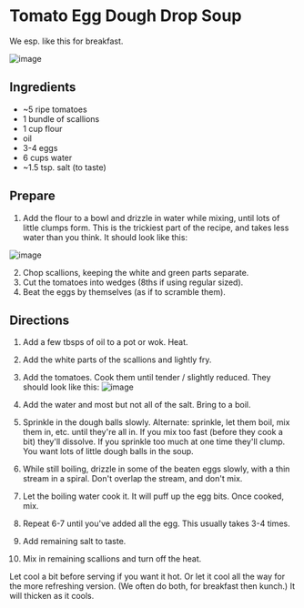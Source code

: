 Tomato Egg Dough Drop Soup
==========================

We esp. like this for breakfast.

![image](https://user-images.githubusercontent.com/2049665/223901707-bc261efb-b74c-4f1e-b082-3c799762a3d5.png)


Ingredients
-----------
- ~5 ripe tomatoes
- 1 bundle of scallions
- 1 cup flour
- oil
- 3-4 eggs
- 6 cups water
- ~1.5 tsp. salt (to taste)

Prepare
-------
1. Add the flour to a bowl and drizzle in water while mixing, until lots of little clumps form.  This is the trickiest part of the recipe, and 
takes less water than you think.  It should look like this:

![image](https://user-images.githubusercontent.com/2049665/223899001-490c4bb3-7d1c-4ad3-a251-a68323a8ac5e.png)

2. Chop scallions, keeping the white and green parts separate.
3. Cut the tomatoes into wedges (8ths if using regular sized).
4. Beat the eggs by themselves (as if to scramble them).

Directions
----------
1. Add a few tbsps of oil to a pot or wok.  Heat.
2. Add the white parts of the scallions and lightly fry.
3. Add the tomatoes.  Cook them until tender / slightly reduced.  They should look like this:
![image](https://user-images.githubusercontent.com/2049665/223902336-816fdaa9-ba08-45ef-b28f-4c44d761f9cf.png)

4. Add the water and most but not all of the salt.  Bring to a boil.
5. Sprinkle in the dough balls slowly.  Alternate: sprinkle, let them boil, mix them in, etc. 
until they're all in.  If you mix too fast (before they cook a bit) they'll dissolve.  If you sprinkle too much at one time they'll clump.
You want lots of little dough balls in the soup.
6. While still boiling, drizzle in some of the beaten eggs slowly, with a thin stream in a spiral.  Don't overlap the stream,
and don't mix.
7. Let the boiling water cook it.  It will puff up the egg bits.  Once cooked, mix.
8. Repeat 6-7 until you've added all the egg.  This usually takes 3-4 times.
9. Add remaining salt to taste.
10. Mix in remaining scallions and turn off the heat.

Let cool a bit before serving if you want it hot.  Or let it cool all the way for the more refreshing version.
(We often do both, for breakfast then kunch.)  It will thicken as it cools.

